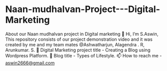 # Naan-mudhalvan-Project---Digital-Marketing
About our Naan mudhalvan project in Digital marketing
👋 Hi, I’m S.Aswin, This repository consists of our project demonstration video and it was created by me and my team mates @Ashwatharjun, Alagendra . R, Arunkumar. S.
🌱 Digital Marketing project title - Creating a Blog using Wordpress Platform.
💞️ Blog title - Types of Lifestyle.
📫 How to reach me - aswin2666@gmail.com
